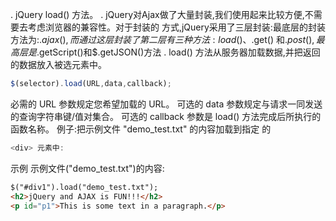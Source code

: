 .
jQuery load() 方法。
. jQuery对Ajax做了大量封装,我们使用起来比较方便,不需要去考虑浏览器的兼容性。对于封装的
方式,jQuery采用了三层封装:最底层的封装方法为:$.ajax(),而通过这层封装了第二层有三种方法:load()、$.get()
和$.post(),最高层是$.getScript()和$.getJSON()方法
. load() 方法从服务器加载数据,并把返回的数据放入被选元素中。

```javascript
$(selector).load(URL,data,callback);
```
必需的 URL 参数规定您希望加载的 URL。
可选的 data 参数规定与请求一同发送的查询字符串键/值对集合。
可选的 callback 参数是 load() 方法完成后所执行的函数名称。
例子:把示例文件 "demo_test.txt" 的内容加载到指定
的
```javascript
<div> 元素中:
```
示例
示例文件("demo_test.txt")的内容:
```html
$("#div1").load("demo_test.txt");
<h2>jQuery and AJAX is FUN!!!</h2>
<p id="p1">This is some text in a paragraph.</p>
```